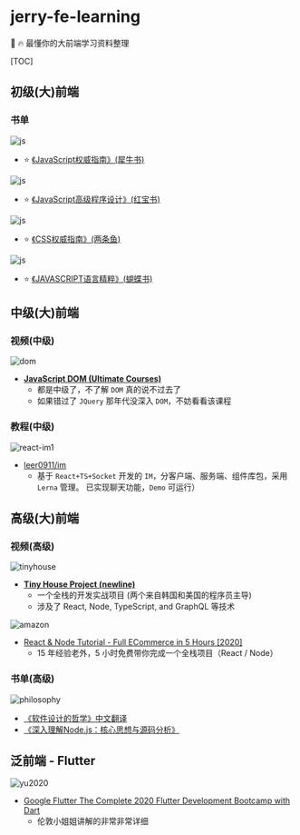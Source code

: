 # jerry-fe-learning

💯 🔥 最懂你的大前端学习资料整理

[TOC]

## 初级(大)前端

### 书单

![js](assets/images/javascript.jpg)

- ⭐️ [《JavaScript权威指南》(犀牛书)](https://item.jd.com/32657989288.html)

![js](assets/images/js-hbs.jpg)

- ⭐️ [《JavaScript高级程序设计》(红宝书)](https://item.jd.com/10951037.html)

![js](assets/images/css.jpg)

- ⭐️ [《CSS权威指南》(两条鱼)](https://item.jd.com/46236946774.html)

![js](assets/images/js-hds.jpg)

- ⭐️ [《JAVASCRIPT语言精粹》(蝴蝶书)](https://item.jd.com/1026353943.html)

## 中级(大)前端

### 视频(中级)

![dom](assets/images/vv-js-dom.png)

- [**JavaScript DOM (Ultimate Courses)**](https://ultimatecourses.com/learn/javascript-dom)
  - 都是中级了，不了解 `DOM` 真的说不过去了
  - 如果错过了 `JQuery` 那年代没深入 `DOM`，不妨看看该课程

### 教程(中级)

![react-im1](assets/images/react-im-1.png)

- [leer0911/im](leer0911/im)
  - 基于 `React+TS+Socket` 开发的 `IM`，分客户端、服务端、组件库包，采用 `Lerna` 管理。 已实现聊天功能，`Demo` 可运行）

## 高级(大)前端

### 视频(高级)

![tinyhouse](assets/images/vv-ful-tinyhouse.png)

- [**Tiny House Project (newline)**](https://www.newline.co/tinyhouse)
  - 一个全栈的开发实战项目 (两个来自韩国和美国的程序员主导)
  - 涉及了 React, Node, TypeScript, and GraphQL 等技术

![amazon](assets/images/react-amazon.png)

- [React & Node Tutorial - Full ECommerce in 5 Hours [2020]](https://www.youtube.com/watch?v=Fy9SdZLBTOo&feature=youtu.be)
  - 15 年经验老外，5 小时免费带你完成一个全栈项目（React / Node）

### 书单(高级)

![philosophy](assets/images/Philosophy-of-Software.jpeg)

- [《软件设计的哲学》中文翻译](https://github.com/gdut-yy/A-Philosophy-of-Software-Design-zh)
- [《深入理解Node.js：核心思想与源码分析》](https://github.com/yjhjstz/deep-into-node)

## 泛前端 - Flutter

![yu2020](assets/images/yu2020.png)

- [Google Flutter
The Complete 2020 Flutter Development Bootcamp with Dart](https://www.udemy.com/course/flutter-bootcamp-with-dart/)
  - 伦敦小姐姐讲解的非常非常详细
